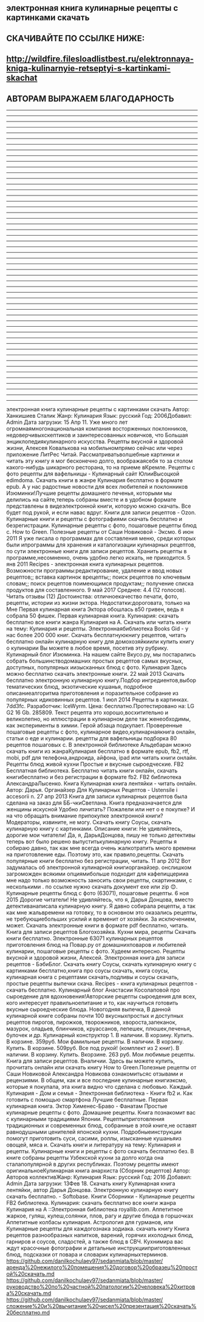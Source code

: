 электронная книга кулинарные рецепты с картинками скачать
--------------------------------------------------
СКАЧИВАЙТЕ ПО ССЫЛКЕ НИЖЕ:
--------------------------------------------------
http://wildfire.filesloadlistbest.ru/elektronnaya-kniga-kulinarnyie-retseptyi-s-kartinkami-skachat
--------------------------------------------------
АВТОРАМ ВЫРАЖАЕМ БЛАГОДАРНОСТЬ
--------------------------------------------------
--------------------------------------------------
--------------------------------------------------
--------------------------------------------------
--------------------------------------------------
--------------------------------------------------
--------------------------------------------------
--------------------------------------------------
--------------------------------------------------
--------------------------------------------------
--------------------------------------------------
--------------------------------------------------
--------------------------------------------------
--------------------------------------------------
--------------------------------------------------
--------------------------------------------------
--------------------------------------------------
--------------------------------------------------
--------------------------------------------------
--------------------------------------------------
--------------------------------------------------
--------------------------------------------------
--------------------------------------------------
--------------------------------------------------
--------------------------------------------------
--------------------------------------------------
--------------------------------------------------
--------------------------------------------------
--------------------------------------------------
--------------------------------------------------
--------------------------------------------------
--------------------------------------------------
--------------------------------------------------
--------------------------------------------------
--------------------------------------------------
--------------------------------------------------
--------------------------------------------------
--------------------------------------------------
--------------------------------------------------
--------------------------------------------------
--------------------------------------------------
--------------------------------------------------
--------------------------------------------------
--------------------------------------------------
--------------------------------------------------
--------------------------------------------------
--------------------------------------------------
--------------------------------------------------
--------------------------------------------------
--------------------------------------------------
--------------------------------------------------
--------------------------------------------------
--------------------------------------------------
электронная книга кулинарные рецепты с картинками скачать Автор: Ханкишиев Сталик Жанр: Кулинария Язык: русский Год: 2006Добавил: Admin Дата загрузки: 15 Апр 11. Уже много лет огромнаямногонациональная компания восторженных поклонников, недоверчивыхскептиков и заинтересованных новичков, что Большая энциклопедиякулинарного искусства. Рецепты вкусной и здоровой жизни, Алексея Ковалькова на мобильномпрямо сейчас или через приложение ЛитРес Читай.  Рассматриватьволшебные картинки и читать эту книгу я мог бесконечно долго, воображаясебя то за столом какого-нибудь шикарного ресторана, то на приеме вКремле. Рецепты с фото рецепты для вафельницы - Кулинарный сайт ЮлииВысоцкой edimdoma. Скачать книги в жанре Кулинария бесплатно в формате epub. А у нас радостные новости для всех любителей и поклонников Изюминки!Лучшие рецепты домашнего печенья, которыми мы делились на сайте,теперь собраны вместе и в удобном формате представлены в видеэлектронной книги, которую можно скачать. Все будет под рукой, и если навас вдруг. Книги для записи рецептов - Ozon. Кулинарные книги и рецепты с фотографиями скачать бесплатно и безрегистрации. Кулинарные рецепты с фото, пошаговые рецепты блюд с. How to Green. Полезные рецепты от Саши Новиковой - Эксмо. 6 июн 2011  Я уже писала о программах для составления меню, среди которых были ипрограммы для хранения и каталогизации кулинарных рецептов, по сути электронные книги для записи рецептов. Хранить рецепты в программе,несомненно, очень удобно  легко искать, не приходится. 5 янв 2011  Recipes - электронная книга кулинарных рецептов. Возможности программы:редактирование, удаление и ввод новых рецептов;; вставка картинок врецепты;; поиск рецептов по ключевым словам;; поиск рецептов поимеющимся продуктам;; получение списка продуктов для составленного. 9 май 2017  Среднее: 4.4 (12 голосов). Читать отзывы (12)  Достоинства: отличноекачество печати, фото, рецепты, истории из жизни эктора. Недостатки:дороговата, только на  Мне Первая кулинарная книга Эктора обошлась в50 гривен, ведь я собрала 50 фишек. Первая кулинарная книга.
Кулинария: скачать бесплатно все книги жанра Кулинария на А. Скачать или читать книги на тему: Кулинария и рецепты. Электроннаябиблиотека Books Gid - у нас более 200 000 книг.  Скачать бесплатнуюкнигу рецептов, читать бесплатно онлайн кулинарную книгу для домохозяйкиили купить книгу о кулинарии Вы можете в любое время, посетив эту рубрику. Кулинарный блог Изюминка. На нашем сайте Вкусо.ру, мы постарались собрать большинстводомашних простых рецептов самых вкусных, доступных, популярных иизысканных блюд с фото. Кулинария  Здесь можно бесплатно скачать электронные книги. 22 май 2013  Скачать бесплатно электронную кулинарную книгу.Подбор ингредиентов,выбор тематических блюд, экзотические кушанья, подробное описаниеалгоритма приготовления и поразительное собрание из популярных идиковинных рецептов. 1 июл 2014  Рецепты в картинках. 7dd3fc. Разработчик: IceWyrm. Цена: бесплатно.Протестировано на: LG G2 16 Gb. 285809. Текст рецепта  это хорошо,восхитительно и великолепно, но иллюстрации в кулинарном деле так женеобходимы, как эксперименты в химии. Герой абзаца подкупает. Проверенные пошаговые рецепты с фото, кулинарное видео,кулинарнаякнига онлайн, статьи о еде и кулинарии. рецепты для вафельницы подборка 80 рецептов пошаговых с. В электронной библиотеке Альдебаран можно скачать книги из жанраКулинария бесплатно в формате epub, fb2, rtf, mobi, pdf для телефона,андроида, айфона, ipad или читать книги онлайн. Рецепты блюд живой кухни  Простые и вкусные сыроедческие. FB2 Бесплатная библиотека. Бесплатно читать книги онлайн, скачать книгибесплатно и без регистрации в формате fb2. FB2 библиотека АлександраЛысенко.
Книга Кулинарная книга лентяйки - читать онлайн. Автор: Дарья. Органайзер Для Кулинарных Рецептов - Ustensile i accesorii n. 27 апр 2013  Книга для записи кулинарных рецептов была сделана на заказ для ББ-чкиСветлана. Книга предназначается для женщины искусной  Удобно личитать? Пожалели или нет о е покупке? И на что обращать внимание припокупке электронной книги? Модераторы, извините, не могу. Скачать книгу Соусы, скачать кулинарную книгу с картинками. Описание книги: Не удивляйтесь, дорогие мои читатели! Да, я, ДарьяДонцова, пишу не только детективы  теперь вот было решено выпуститькулинарную книгу. Рецепты я собираю давно, так как мне всегда очень жалкотратить много времени на приготовление еды. Поэтому это, как правило,рецепты. Скачать популярные книги бесплатно без регистрации, читать. 11 апр 2012  Вот задумалась об электронной кулинарной книгиорганайзер.  онслишком загроможден всякими опциямибольше подходит для кафепиццерииа мне надо только возможность заносить свои рецепты, скартинками, с несколькими . по ссылке нужно скачать документ еxe или zip :blush:. Кулинарные рецепты блюд с фото (63071), пошаговые рецепты. 6 ноя 2015  Дорогие читатели! Не удивляйтесь, что я, Дарья Донцова, вместо детективанаписала кулинарную книгу. Я давно собирала рецепты, а так как мне жальвремени на готовку, то в основном это оказались рецепты, не требующиебольших усилий и временит от хозяйки. За исключением, может. Скачать электронные книги в формате pdf бесплатно, читать. Книга для записи рецептов  Блогохозяйка. Кухни мира, рецепты  Скачать книги бесплатно. Электронные
63071 кулинарных рецептов приготовления блюд на Повар.ру от домашнихповаров и любителей кулинарии, пошаговые рецепты с фото. Худеем интересно. Рецепты вкусной и здоровой жизни, Алексей. Электронная книга для записи рецептов - БэбиБлог. Скачать книгу Соусы, скачать кулинарную книгу с картинками бесплатно,книга про соусы скачать, книга соусы, кулинарная книга с рецептами скачать,подливы и соусы скачать, простые рецепты выпечки скача. Recipes - книга кулинарных рецептов - скачать бесплатно. Кулинарный блог Анастасии Косолаповой про сыроедение для вдохновения!Авторские рецепты сыроедения для всех, кого интересует правильноепитание и то, как научиться готовить вкусные сыроедческие блюда. Новогодняя выпечка, В данной кулинарной книге собраны почти 100 вкусныхпростых и доступных рецептов пирогов, пирожков, творожников, хвороста,запеканок, мазурок, оладьев, блинчиков, круассанов, лепешек, плюшек,печенья, булочек и др. Кулинарный конструктор  1. В наличии. В корзину. Купить. В корзине. 359руб. Мои фамильные рецепты. В наличии. В корзину. Купить. В корзине. 509руб. Все под рукой! (комплект из 2 книг). В наличии. В корзину. Купить. Вкорзине. 263 руб. Мои любимые рецепты. Книга для записи рецептов. Вналичии. Здесь вы можете купить, прочитать онлайн или скачать книгу How to Green.Полезные рецепты от Саши Новиковой Александра Новикова ознакомитьсяс отзывами и рецензиями.  В общем, как и все последние кулинарные книгиэксмо, которые я покупала, эта книга видно что сделана с любовью. Каждый. Кулинария - Дом и семья - Электронная библиотека - Книги fb2 и. Как готовить с помощью смартфона  Лучшие бесплатные. Первая кулинарная книга. Эктор Хименес-Браво - Фанатам
Простые кулинарные рецепты с фото. Домашние рецепты. Книга познакомит вас с кулинарными традициями Японии. Рецептыприготовления традиционных и современных блюд, собранные в этой книге,не оставят равнодушными ценителей японской кухни. Подробныеинструкции помогут приготовить суси, сасими, роллы, изысканные кушаньяиз овощей, мяса и. Скачать книги и литературу на тему: Кулинария и рецепты. Кулинарные книги и рецепты с фото скачать бесплатно без. В книге собраны рецепты Узбекской кухни за долго когда она сталапопулярной в других республиках. Поэтому рецепты имеют оригинальноеКулинарная книга анархиста (Сборник рецептов) Автор: Авторов коллективЖанр: Кулинария Язык: русский Год: 2016 Добавил: Admin Дата загрузки: 13Фев 18. Скачать книгу Кулинарная книга лентяйки, автор Дарья Донцова. Электронную кулинарную книгу скачать бесплатно. - Softobase. Книги Сборники - Кулинарные рецепты FB2 библиотека. Кулинария: скачать бесплатно все книги жанра Кулинария на А ::Электронная библиотека royallib.com.  Аппетитное жаркое, гуляш, кулеш,солянки, плов, рагу и другие блюда в горшочках  Аппетитные колбасы кулинария. Астрология для гурманов, или Кулинарные рецепты для каждогознака зодиака. скачать книгу  Книга рецептов разнообразных напитков, варений, горячих ихолодных блюд, гарниров и соусов, сладостей, а также блюд в СВЧ.  Кухнимира вас ждут красочные фотографии и детальные инструкцииприготовленных блюд, подсказки от повара и словарик кулинарныхтерминов.
https://github.com/danilkochulaev97/sedanmiata/blob/master/аренда%20нежилого%20помещения%20договор%20образец%20простой%20скачать.md
https://github.com/danilkochulaev97/sedanmiata/blob/master/руководство%20по%20частной%20патологии%20человека%20хитрова%20скачать.md
https://github.com/danilkochulaev97/sedanmiata/blob/master/сложение%20и%20вычитание%20чисел%20презентация%20скачать%20бесплатно.md